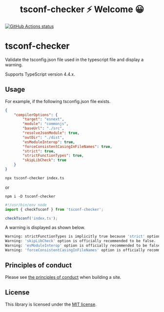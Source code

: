 <h1 align="center">tsconf-checker ⚡ Welcome 😀</h1>

<p align="left">
  <a href="https://github.com/actions/setup-node"><img alt="GitHub Actions status" src="https://github.com/activeguild/tsconf-checker/workflows/automatic%20release/badge.svg" style="max-width:100%;"></a>
</p>

# tsconf-checker

Validate the tsconfig.json file used in the typescript file and display a warning.

Supports TypeScript version 4.4.x.

## Usage

For example, if the following tsconfig.json file exists.

```json
{
    "compilerOptions": {
        "target": "esnext",
        "module": "commonjs",
        "baseUrl": "./src",
        "resolveJsonModule": true,
        "outDir": "./dist",
        "esModuleInterop": true,
        "forceConsistentCasingInFileNames": true,
        "strict": true,
        "strictFunctionTypes": true,
        "skipLibCheck": true
    }
}
```

```bash
npx tsconf-checker index.ts
```

or

```
npm i -D tsconf-checker
```

```check.ts
#!/usr/bin/env node
import { checkTsconf } from 'tsconf-checker';

checkTsconf('index.ts');
```

A warning is displayed as shown below.

```bash
Warning: strictFunctionTypes is implicitly true because 'strict' option is true.
Warning: 'skipLibCheck' option is officially recommended to be false.
Warning: 'esModuleInterop' option is officially recommended to be false.
Warning: 'forceConsistentCasingInFileNames' option is officially recommended to be false.
```

## Principles of conduct

Please see [the principles of conduct](https://github.com/activeguild/tsconf-checker/blob/master/.github/CONTRIBUTING.md) when building a site.

## License

This library is licensed under the [MIT license](https://github.com/activeguild/tsconf-checker/blob/master/LICENSE).

